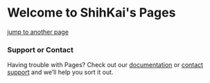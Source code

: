 # Welcome to ShihKai's Pages
[jump to another page](ShihKaiHo.github.io/link/)

### Support or Contact

Having trouble with Pages? Check out our [documentation](https://help.github.com/categories/github-pages-basics/) or [contact support](https://github.com/contact) and we’ll help you sort it out.
